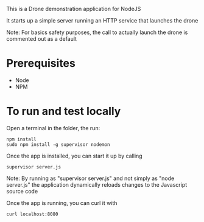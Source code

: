 This is a Drone demonstration  application for NodeJS

It starts up a simple server running an HTTP service that launches the drone

Note: For basics safety purposes, the call to actually launch the drone is commented out as a default

# Prerequisites
* Node
* NPM

# To run and test locally
Open a terminal in the folder, the run:

```
npm install
sudo npm install -g supervisor nodemon
```

Once the app is installed, you can start it up by calling


```
supervisor server.js
```

Note: By running as "supervisor server.js" and not simply as "node server.js" the application dynamically reloads changes to the Javascript source code

Once the app is running, you can curl it with

```
curl localhost:8080
```